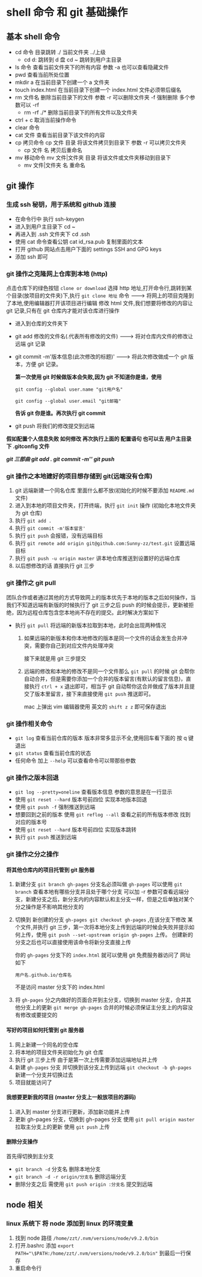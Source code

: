 # shell 命令 和 git 基础操作

## 基本 shell 命令

- cd 命令 目录跳转 ./ 当前文件夹 ../上级
  - cd d: 跳转到 d 盘 cd ~ 跳转到用户主目录
- ls 命令 查看当前文件夹下的所有内容 参数 -a 也可以查看隐藏文件
- pwd 查看当前所处位置
- mkdir a 在当前目录下创建一个 a 文件夹
- touch index.html 在当前目录下创建一个 index.html 文件必须带后缀名
- rm 文件名 删除当前目录下的文件 参数 -r 可以删除文件夹 -f 强制删除 多个参数可以 -rf
  - rm -rf ./\* 删除当前目录下的所有文件以及文件夹
- ctrl + c 取消当前操作命令
- clear 命令
- cat 文件 查看当前目录下该文件的内容
- cp 拷贝命令 cp 文件 目录 将该文件拷贝到目录下 参数 -r 可以拷贝文件夹
  - cp 文件 名 拷贝后重命名
- mv 移动命令 mv 文件|文件夹 目录 将该文件或文件夹移动到目录下
  - mv 文件|文件夹 名 重命名

## git 操作

### 生成 ssh 秘钥，用于系统和 github 连接

- 在命令行中 执行 ssh-keygen
- 进入到用户主目录下 cd ~
- 再进入到 .ssh 文件夹下 cd .ssh
- 使用 cat 命令查看公钥 cat id_rsa.pub 复制里面的文本
- 打开 github 网站点击用户下面的 settings SSH and GPG keys
- 添加 ssh 即可

### git 操作之克隆网上仓库到本地 (http)

点击仓库下的绿色按钮 `clone or download` 选择 http 地址,打开命令行,跳转到某个目录(放项目的文件夹)下,执行 `git clone 地址` 命令 ---> 将网上的项目克隆到了本地,使用编辑器打开该项目进行编辑 修改 html 文件,我们想要将修改的内容让 git 记录,只有在 git 仓库内才能对该仓库进行操作

- 进入到仓库的文件夹下
- git add 修改的文件名(.代表所有修改的文件) ---> 将对仓库内文件的修改让远端 git 记录
- git commit -m'版本信息(此次修改的标题)' ---> 将此次修改做成一个 git 版本，方便 git 记录。

  **第一次使用 git 时候做版本会失败,因为 git 不知道你是谁，使用**

  `git config --global user.name "git用户名"`

  `git config --global user.email "git邮箱"`

  **告诉 git 你是谁。再次执行 git commit**

- git push 将我们的修改提交到远端

**假如配置个人信息失败 如何修改 再次执行上面的 配置语句 也可以去 用户主目录下 .gitconfig 文件**

**_*git 三部曲 git add . git commit -m'' git push*_**

### git 操作之本地建好的项目想存储到 git(远端没有仓库)

1. git 远端新建一个同名仓库 里面什么都不放(初始化的时候不要添加 `README.md` 文件)
2. 进入到本地的项目文件夹，打开终端，执行 `git init` 操作 (初始化本地文件夹为 git 仓库)
3. 执行 `git add .`
4. 执行 `git commit -m'版本留言'`
5. 执行 `git push` 会报错，没有远端目标
6. 执行 `git remote add origin git@github.com:Sunny-zz/test.git` 设置远端目标
7. 执行 `git push -u origin master` 讲本地仓库推送到设置好的远端仓库
8. 以后想修改的话 直接执行 git 三步

### git 操作之 git pull

团队合作或者通过其他的方式导致网上的版本优先于本地的版本之后如何操作，当我们不知道远端有新版的时候执行了 git 三步之后 push 的时候会提示，更新被拒绝，因为远程仓库包含您本地尚不存在的提交。此时解决方案如下

- 执行 `git pull` 将远端的新版本拉取到本地，此时会出现两种情况

  1. 如果远端的新版本和你本地修改的版本是同一个文件的话会发生合并冲突，需要你自己到对应文件内处理冲突

     接下来就是用 git 三步提交

  2. 远端的修改和本地的修改不是同一个文件那么 `git pull` 的时候 git 会帮你自动合并，但是需要你添加一个合并的版本留言(有默认的留言信息)，直接执行 `ctrl + x` 退出即可，相当于 git 自动帮你这合并做成了版本并且提交了版本里留言，接下来直接使用 `git push` 推送即可。

     mac 上弹出 vim 编辑器使用 英文的 `shift z z` 即可保存退出

### git 操作相关命令

- `git log` 查看当前仓库的版本 版本非常多显示不全,使用回车看下面的 按 q 键退出
- `git status` 查看当前仓库的状态
- 任何命令 加上 `--help` 可以查看命令可以带那些参数

### git 操作之版本回退

- `git log --pretty=oneline` 查看版本信息 参数的意思是在一行显示
- 使用 `git reset --hard` 版本号前四位 实现本地版本回退
- 使用 `git push -f` 强制推送到远端
- 想要回到之前的版本 使用 `git reflog --all` 查看之前的所有版本修改 找到对应的版本号
- 使用 `git reset --hard` 版本号前四位 实现版本跳转
- 执行 `git push` 推送到远端

### git 操作之分之操作

#### 将其他仓库内的项目托管到 git 服务器

1. 新建分支 `git branch gh-pages` 分支名必须叫做 `gh-pages` 可以使用 `git branch` 查看本地有哪些分支并且处于哪个分支 可以加 -r 参数可查看远端分支，新建分支之后，新分支内的内容默认和主分支一样，但是之后单独对某个分之操作是不影响其他分支的
2. 切换到 新创建的分支 `gh-pages git checkout gh-pages` ,在该分支下修改 某个文件,并执行 git 三步，第一次将本地分支上传到远端的时候会失败并提示如何上传，使用 `git push --set-upstream origin gh-pages` 上传。 创建新的分支之后也可以直接使用该命令将新分支直接上传

   你的 `gh-pages` 分支下的 `index.html` 就可以使用 git 免费服务器访问了 网址如下

   `用户名.github.io/仓库名`

   不是访问 master 分支下的 index.html

3. 将 `gh-pages` 分之内做好的页面合并到主分支，切换到 master 分支，合并其他分支上的更新
   `git merge gh-pages` 合并的时候必须保证主分支上的内容没有修改或要提交的

#### 写好的项目如何托管到 git 服务器

1. 网上新建一个同名的空仓库
2. 将本地的项目文件夹初始化为 git 仓库
3. 执行 git 三步上传 由于是第一次上传需要添加远端地址并上传
4. 新建 `gh-pages` 分支 并切换到该分支上传到远端
   `git checkout -b gh-pages` 新建一个分支并切换过去
5. 项目就能访问了

#### 我想要更新我的项目 (master 分支上一般放项目的源码)

1. 进入到 master 分支进行更新，添加新功能并上传
2. 更新 gh-pages 分支，切换到 gh-pages 分支 使用 `git pull origin master` 拉取主分支上的更新 使用 `git push` 上传

#### 删除分支操作

首先得切换到主分支

- `git branch -d` 分支名 删除本地分支
- `git branch -d -r origin/分支名` 删除远端分支
- 删除分支之后 需使用 `git push origin :分支名` 提交到远端

## node 相关

### linux 系统下 将 node 添加到 linux 的环境变量

1. 找到 node 路径
   `/home/zzt/.nvm/versions/node/v9.2.0/bin`
2. 打开.bashrc 添加 `export PATH="\$PATH:/home/zzt/.nvm/versions/node/v9.2.0/bin"` 到最后一行保存
3. 重启命令行
